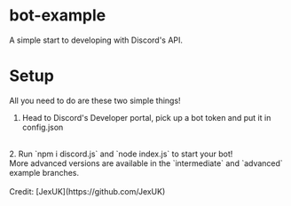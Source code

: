# bot-example
A simple start to developing with Discord's API.

# Setup
All you need to do are these two simple things!
<br>
1. Head to Discord's Developer portal, pick up a bot token and put it in config.json
<br>
2. Run `npm i discord.js` and `node index.js` to start your bot!
<br>
More advanced versions are available in the `intermediate` and `advanced` example branches.
<br>
<br>
Credit: [JexUK](https://github.com/JexUK)
